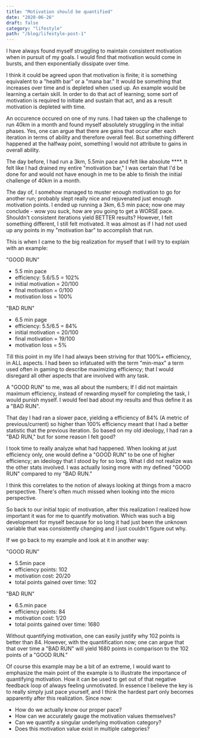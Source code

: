 ```yaml
---
title: "Motivation should be quantified"
date: "2020-06-26"
draft: false
category: "lifestyle"
path: "/blog/lifestyle-post-1"
---
```


I have always found myself struggling to maintain consistent motivation when in pursuit of my goals. I would find that motivation would come in bursts, and then exponentially dissipate over time.

I think it could be agreed upon that motivation is finite; it is something equivalent to a "health bar" or a "mana bar." It would be something that increases over time and is depleted when used up. An example would be learning a certain skill. In order to do that act of learning; some sort of motivation is required to initiate and sustain that act, and as a result motivation is depleted with time.

An occurence occured on one of my runs. I had taken up the challenge to run 40km in a month and found myself absolutely struggling in the initial phases. Yes, one can argue that there are gains that occur after each iteration in terms of ability and therefore overall feel. But something different happened at the halfway point, something I would not attribute to gains in overall ability.

The day before, I had run a 3km, 5.5min pace and felt like absolute \*\*\*\*. It felt like I had drained my entire "motivation bar," I was certain that I'd be done for and would not have enough in me to be able to finish the initial challenge of 40km in a month.

The day of, I somehow managed to muster enough motivation to go for another run; probably slept really nice and rejuvenated just enough motivation points. I ended up running a 3km, 6.5 min pace; now one may conclude - wow you suck, how are you going to get a WORSE pace. Shouldn't consistent iterations yield BETTER results? However, I felt something different, I still felt motivated. It was almost as if I had not used up any points in my "motivation bar" to accomplish that run.

This is when I came to the big realization for myself that I will try to explain with an example:

"GOOD RUN"

- 5.5 min pace
- efficiency: 5.6/5.5 = 102%
- initial motivation = 20/100
- final motivation = 0/100
- motivation loss = 100%

"BAD RUN"

- 6.5 min page
- efficiency: 5.5/6.5 = 84%
- initial motivation = 20/100
- final motivation = 19/100
- motivation loss = 5%

Till this point in my life I had always been striving for that 100%+ efficiency, in ALL aspects. I had been so infatuated with the term "min-max" a term used often in gaming to describe maximizing efficiency; that I would disregard all other aspects that are involved with any task.

A "GOOD RUN" to me, was all about the numbers; If I did not maintain maximum efficiency, instead of rewarding myself for completing the task, I would punish myself. I would feel bad about my results and thus define it as a "BAD RUN". 

That day I had ran a slower pace, yielding a efficiency of 84% (A metric of previous/current) so higher than 100% efficiency meant that I had a better statistic that the previous iteration. So based on my old ideology, I had ran a "BAD RUN," but for some reason I felt good?

I took time to really analyze what had happened. When looking at just efficiency only, one would define a "GOOD RUN" to be one of higher efficiency; an ideology that I stood by for so long. What I did not realize was the other stats involved. I was actually losing more with my defined "GOOD RUN" compared to my "BAD RUN."

I think this correlates to the notion of always looking at things from a macro perspective. There's often much missed when looking into the micro perspective.

So back to our initial topic of motivation, after this realization I realized how important it was for me to quantify motivation. Which was such a big development for myself because for so long it had just been the unknown variable that was consistently changing and I just couldn't figure out why.

If we go back to my example and look at it in another way:

"GOOD RUN"

- 5.5min pace
- efficiency points: 102
- motivation cost: 20/20
- total points gained over time: 102

"BAD RUN"

- 6.5.min pace
- efficiency points: 84
- motivation cost: 1/20
- total points gained over time: 1680

Without quantifying motivation, one can easily justify why 102 points is better than 84. However, with the quantification now; one can argue that that over time a "BAD RUN" will yield 1680 points in comparison to the 102 points of a "GOOD RUN."

Of course this example may be a bit of an extreme, I would want to emphasize the main point of the example is to illustrate the importance of quantifying motivation. How it can be used to get out of that negative feedback loop of always feeling unmotivated. In essence I believe the key is to really simply just pace yourself, and I think the hardest part only becomes apparently after this realization. Since now:

- How do we actually know our proper pace?
- How can we accurately gauge the motivation values themselves?
- Can we quantify a singular underlying motivation category?
- Does this motivation value exist in multiple categories?

